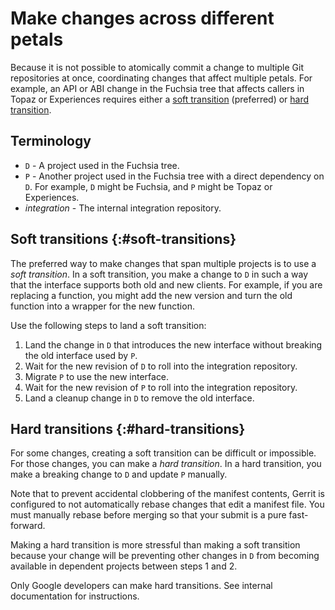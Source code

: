 # Make changes across different petals

Because it is not possible to atomically commit a change to multiple Git
repositories at once, coordinating changes that affect multiple petals.
For example, an API or ABI change in the Fuchsia tree that affects callers
in Topaz or Experiences requires either a
[soft transition](#soft-transitions) (preferred) or [hard transition](#hard-transitions).

## Terminology

*  `D` - A project used in the Fuchsia tree.
*  `P` - Another project used in the Fuchsia tree with a direct dependency on `D`.
For example, `D` might be Fuchsia, and `P` might be Topaz or Experiences.
*  *integration* - The internal integration repository.

## Soft transitions {:#soft-transitions}

The preferred way to make changes that span multiple projects is to use a
*soft transition*. In a soft transition, you make a change to `D` in such a
way that the interface supports both old and new clients. For example, if you
are replacing a function, you might add the new version and turn the old
function into a wrapper for the new function.

Use the following steps to land a soft transition:

1. Land the change in `D` that introduces the new interface without breaking
   the old interface used by `P`.
1. Wait for the new revision of `D` to roll into the integration repository.
1. Migrate `P` to use the new interface.
1. Wait for the new revision of `P` to roll into the integration repository.
1. Land a cleanup change in `D` to remove the old interface.

## Hard transitions {:#hard-transitions}

For some changes, creating a soft transition can be difficult or impossible. For
those changes, you can make a *hard transition*. In a hard transition, you make
a breaking change to `D` and update `P` manually.

Note that to prevent accidental clobbering of the manifest contents, Gerrit is
configured to not automatically rebase changes that edit a manifest file. You
must manually rebase before merging so that your submit is a pure fast-forward.

Making a hard transition is more stressful than making a soft transition because
your change will be preventing other changes in `D` from becoming available in
dependent projects between steps 1 and 2.

Only Google developers can make hard transitions. See internal documentation for
instructions.

[getting-source]: /docs/development/source_code/README.md "Getting source"
